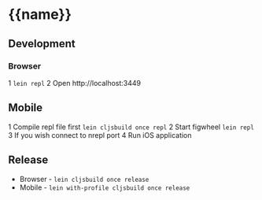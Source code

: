 # {{name}}

## Development

### Browser

1 `lein repl`
2 Open http://localhost:3449

## Mobile

1 Compile repl file first `lein cljsbuild once repl`
2 Start figwheel `lein repl`
3 If you wish connect to nrepl port
4 Run iOS application

## Release

- Browser - `lein cljsbuild once release`
- Mobile - `lein with-profile cljsbuild once release`
